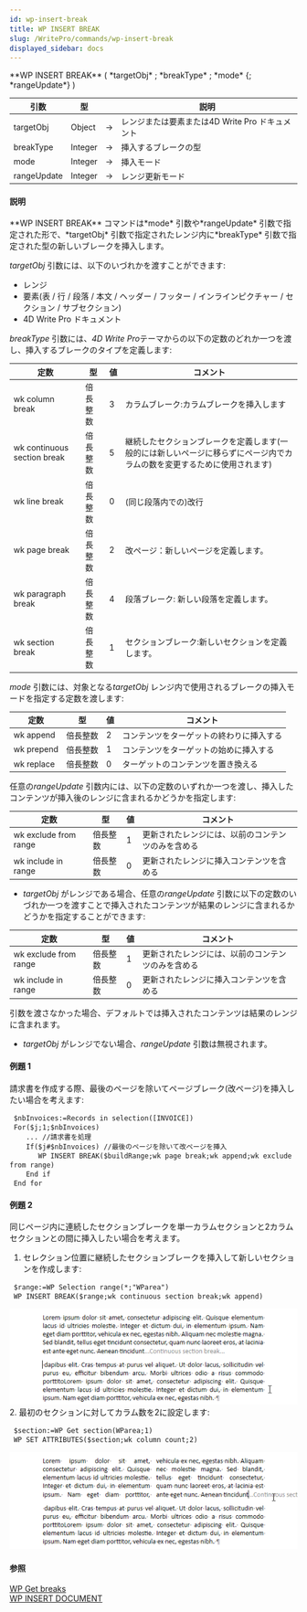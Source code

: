 ```yaml
---
id: wp-insert-break
title: WP INSERT BREAK
slug: /WritePro/commands/wp-insert-break
displayed_sidebar: docs
---
```


<!--REF #_command_.WP INSERT BREAK.Syntax-->**WP INSERT BREAK** ( *targetObj* ; *breakType* ; *mode* {; *rangeUpdate*} )<!-- END REF-->
<!--REF #_command_.WP INSERT BREAK.Params-->
| 引数 | 型 |  | 説明 |
| --- | --- | --- | --- |
| targetObj | Object | &rarr; | レンジまたは要素または4D Write Pro ドキュメント |
| breakType | Integer | &rarr; | 挿入するブレークの型 |
| mode | Integer | &rarr; | 挿入モード |
| rangeUpdate | Integer | &rarr; | レンジ更新モード |

<!-- END REF-->

#### 説明 

<!--REF #_command_.WP INSERT BREAK.Summary-->**WP INSERT BREAK** コマンドは*mode* 引数や*rangeUpdate* 引数で指定された形で、*targetObj* 引数で指定されたレンジ内に*breakType* 引数で指定された型の新しいブレークを挿入します。<!-- END REF-->

*targetObj* 引数には、以下のいづれかを渡すことができます:

* レンジ
* 要素(表 / 行 / 段落 / 本文 / ヘッダー / フッター / インラインピクチャー / セクション / サブセクション)
* 4D Write Pro ドキュメント

*breakType* 引数には、*4D Write Pro*テーマからの以下の定数のどれか一つを渡し、挿入するブレークのタイプを定義します:

| 定数                          | 型    | 値 | コメント                                                          |
| --------------------------- | ---- | - | ------------------------------------------------------------- |
| wk column break             | 倍長整数 | 3 | カラムブレーク:カラムブレークを挿入します                                         |
| wk continuous section break | 倍長整数 | 5 | 継続したセクションブレークを定義します(一般的には新しいページに移らずにページ内でカラムの数を変更するために使用されます) |
| wk line break               | 倍長整数 | 0 | (同じ段落内での)改行                                                   |
| wk page break               | 倍長整数 | 2 | 改ページ：新しいページを定義します。                                            |
| wk paragraph break          | 倍長整数 | 4 | 段落ブレーク: 新しい段落を定義します。                                          |
| wk section break            | 倍長整数 | 1 | セクションブレーク:新しいセクションを定義します。                                     |

*mode* 引数には、対象となる*targetObj* レンジ内で使用されるブレークの挿入モードを指定する定数を渡します:

| 定数         | 型    | 値 | コメント                 |
| ---------- | ---- | - | -------------------- |
| wk append  | 倍長整数 | 2 | コンテンツをターゲットの終わりに挿入する |
| wk prepend | 倍長整数 | 1 | コンテンツをターゲットの始めに挿入する  |
| wk replace | 倍長整数 | 0 | ターゲットのコンテンツを置き換える    |

任意の*rangeUpdate* 引数内には、以下の定数のいずれか一つを渡し、挿入したコンテンツが挿入後のレンジに含まれるかどうかを指定します:

| 定数                    | 型    | 値 | コメント                      |
| --------------------- | ---- | - | ------------------------- |
| wk exclude from range | 倍長整数 | 1 | 更新されたレンジには、以前のコンテンツのみを含める |
| wk include in range   | 倍長整数 | 0 | 更新されたレンジに挿入コンテンツを含める      |

* *targetObj* がレンジである場合、任意の*rangeUpdate* 引数に以下の定数のいづれか一つを渡すことで挿入されたコンテンツが結果のレンジに含まれるかどうかを指定することができます:  
    
| 定数                    | 型    | 値 | コメント                      |  
| --------------------- | ---- | - | ------------------------- |  
| wk exclude from range | 倍長整数 | 1 | 更新されたレンジには、以前のコンテンツのみを含める |  
| wk include in range   | 倍長整数 | 0 | 更新されたレンジに挿入コンテンツを含める      |  
    
引数を渡さなかった場合、デフォルトでは挿入されたコンテンツは結果のレンジに含まれます。
* *targetObj* がレンジでない場合、*rangeUpdate* 引数は無視されます。

#### 例題 1 

請求書を作成する際、最後のページを除いてページブレーク(改ページ)を挿入したい場合を考えます:

```4d
 $nbInvoices:=Records in selection([INVOICE])
 For($j;1;$nbInvoices)
    ... //請求書を処理
    If($j#$nbInvoices) //最後のページを除いて改ページを挿入
       WP INSERT BREAK($buildRange;wk page break;wk append;wk exclude from range)
    End if
 End for
```

#### 例題 2 

同じページ内に連続したセクションブレークを単一カラムセクションと2カラムセクションとの間に挿入したい場合を考えます。

1. セレクション位置に継続したセクションブレークを挿入して新しいセクションを作成します:  
    
```4d  
 $range:=WP Selection range(*;"WParea")  
 WP INSERT BREAK($range;wk continuous section break;wk append)  
```  
    
    
![](../../assets/en/WritePro/commands/pict5562056.en.png)
2. 最初のセクションに対してカラム数を2に設定します:  
    
```4d  
 $section:=WP Get section(WParea;1)  
 WP SET ATTRIBUTES($section;wk column count;2)  
```  
    
    
![](../../assets/en/WritePro/commands/pict5562058.en.png)

#### 参照 

[WP Get breaks](wp-get-breaks.md)  
[WP INSERT DOCUMENT](wp-insert-document.md)  